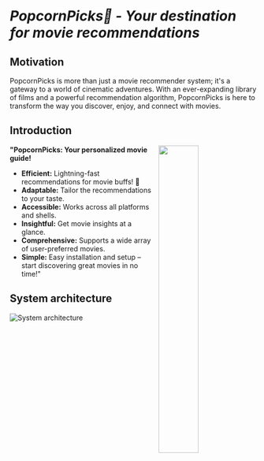 
# _**PopcornPicks🍿** - **Your destination for movie recommendations**_

## Motivation 
PopcornPicks is more than just a movie recommender system; it's a gateway to a world of cinematic adventures. With an ever-expanding library of films and a powerful recommendation algorithm, PopcornPicks is here to transform the way you discover, enjoy, and connect with movies.

## Introduction

<img
  src="https://media.giphy.com/media/l1J9GIXk9w7OYsd5S/giphy.gif"
  width="40%"
  align="right"
/>

**"PopcornPicks: Your personalized movie guide!**

- **Efficient:** Lightning-fast recommendations for movie buffs! 🚀
- **Adaptable:** Tailor the recommendations to your taste.
- **Accessible:** Works across all platforms and shells.
- **Insightful:** Get movie insights at a glance.
- **Comprehensive:** Supports a wide array of user-preferred movies.
- **Simple:** Easy installation and setup – start discovering great movies in no time!"
 
## System architecture
![System architecture](https://github.com/CSC510-Group13/BingeSuggest/blob/v7.0/asset/system_architecture.svg)

